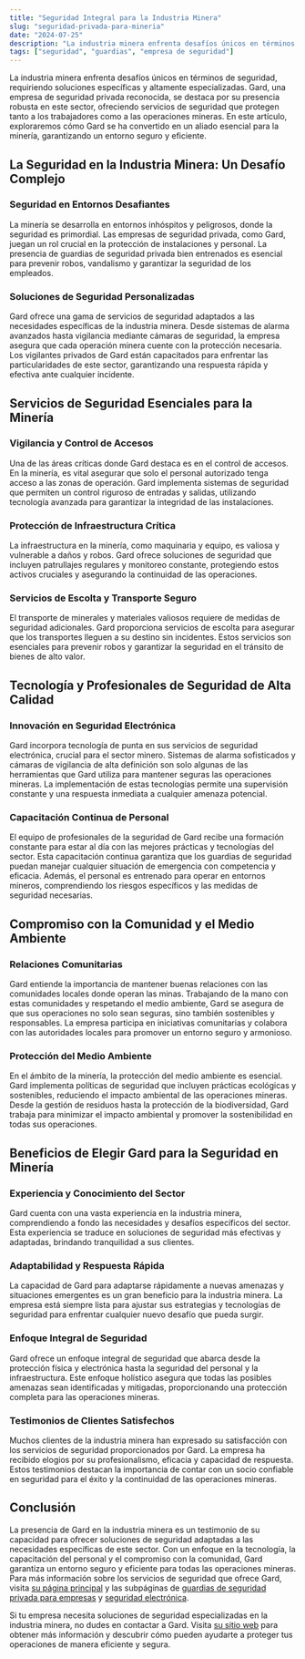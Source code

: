 ```yaml
---
title: "Seguridad Integral para la Industria Minera"
slug: "seguridad-privada-para-mineria"
date: "2024-07-25"
description: "La industria minera enfrenta desafíos únicos en términos de seguridad, requiriendo soluciones específicas y altamente especializadas. Gard, una empresa de segur..."
tags: ["seguridad", "guardias", "empresa de seguridad"]
---
```



<p>La industria minera enfrenta desafíos únicos en términos de seguridad, requiriendo soluciones específicas y altamente especializadas. Gard, una empresa de seguridad privada reconocida, se destaca por su presencia robusta en este sector, ofreciendo servicios de seguridad que protegen tanto a los trabajadores como a las operaciones mineras. En este artículo, exploraremos cómo Gard se ha convertido en un aliado esencial para la minería, garantizando un entorno seguro y eficiente.</p>



<h2 class="wp-block-heading" id="h-la-seguridad-en-la-industria-minera-un-desafio-complejo">La Seguridad en la Industria Minera: Un Desafío Complejo</h2>



<h3 class="wp-block-heading" id="h-seguridad-en-entornos-desafiantes">Seguridad en Entornos Desafiantes</h3>



<p>La minería se desarrolla en entornos inhóspitos y peligrosos, donde la seguridad es primordial. Las empresas de seguridad privada, como Gard, juegan un rol crucial en la protección de instalaciones y personal. La presencia de guardias de seguridad privada bien entrenados es esencial para prevenir robos, vandalismo y garantizar la seguridad de los empleados.</p>



<h3 class="wp-block-heading" id="h-soluciones-de-seguridad-personalizadas">Soluciones de Seguridad Personalizadas</h3>



<p>Gard ofrece una gama de servicios de seguridad adaptados a las necesidades específicas de la industria minera. Desde sistemas de alarma avanzados hasta vigilancia mediante cámaras de seguridad, la empresa asegura que cada operación minera cuente con la protección necesaria. Los vigilantes privados de Gard están capacitados para enfrentar las particularidades de este sector, garantizando una respuesta rápida y efectiva ante cualquier incidente.</p>



<h2 class="wp-block-heading" id="h-servicios-de-seguridad-esenciales-para-la-mineria">Servicios de Seguridad Esenciales para la Minería</h2>



<h3 class="wp-block-heading" id="h-vigilancia-y-control-de-accesos">Vigilancia y Control de Accesos</h3>



<p>Una de las áreas críticas donde Gard destaca es en el control de accesos. En la minería, es vital asegurar que solo el personal autorizado tenga acceso a las zonas de operación. Gard implementa sistemas de seguridad que permiten un control riguroso de entradas y salidas, utilizando tecnología avanzada para garantizar la integridad de las instalaciones.</p>



<h3 class="wp-block-heading" id="h-proteccion-de-infraestructura-critica">Protección de Infraestructura Crítica</h3>



<p>La infraestructura en la minería, como maquinaria y equipo, es valiosa y vulnerable a daños y robos. Gard ofrece soluciones de seguridad que incluyen patrullajes regulares y monitoreo constante, protegiendo estos activos cruciales y asegurando la continuidad de las operaciones.</p>



<h3 class="wp-block-heading" id="h-servicios-de-escolta-y-transporte-seguro">Servicios de Escolta y Transporte Seguro</h3>



<p>El transporte de minerales y materiales valiosos requiere de medidas de seguridad adicionales. Gard proporciona servicios de escolta para asegurar que los transportes lleguen a su destino sin incidentes. Estos servicios son esenciales para prevenir robos y garantizar la seguridad en el tránsito de bienes de alto valor.</p>



<h2 class="wp-block-heading" id="h-tecnologia-y-profesionales-de-seguridad-de-alta-calidad">Tecnología y Profesionales de Seguridad de Alta Calidad</h2>



<h3 class="wp-block-heading" id="h-innovacion-en-seguridad-electronica">Innovación en Seguridad Electrónica</h3>



<p>Gard incorpora tecnología de punta en sus servicios de seguridad electrónica, crucial para el sector minero. Sistemas de alarma sofisticados y cámaras de vigilancia de alta definición son solo algunas de las herramientas que Gard utiliza para mantener seguras las operaciones mineras. La implementación de estas tecnologías permite una supervisión constante y una respuesta inmediata a cualquier amenaza potencial.</p>



<h3 class="wp-block-heading" id="h-capacitacion-continua-de-personal">Capacitación Continua de Personal</h3>



<p>El equipo de profesionales de la seguridad de Gard recibe una formación constante para estar al día con las mejores prácticas y tecnologías del sector. Esta capacitación continua garantiza que los guardias de seguridad puedan manejar cualquier situación de emergencia con competencia y eficacia. Además, el personal es entrenado para operar en entornos mineros, comprendiendo los riesgos específicos y las medidas de seguridad necesarias.</p>



<h2 class="wp-block-heading" id="h-compromiso-con-la-comunidad-y-el-medio-ambiente">Compromiso con la Comunidad y el Medio Ambiente</h2>



<h3 class="wp-block-heading" id="h-relaciones-comunitarias">Relaciones Comunitarias</h3>



<p>Gard entiende la importancia de mantener buenas relaciones con las comunidades locales donde operan las minas. Trabajando de la mano con estas comunidades y respetando el medio ambiente, Gard se asegura de que sus operaciones no solo sean seguras, sino también sostenibles y responsables. La empresa participa en iniciativas comunitarias y colabora con las autoridades locales para promover un entorno seguro y armonioso.</p>



<h3 class="wp-block-heading" id="h-proteccion-del-medio-ambiente">Protección del Medio Ambiente</h3>



<p>En el ámbito de la minería, la protección del medio ambiente es esencial. Gard implementa políticas de seguridad que incluyen prácticas ecológicas y sostenibles, reduciendo el impacto ambiental de las operaciones mineras. Desde la gestión de residuos hasta la protección de la biodiversidad, Gard trabaja para minimizar el impacto ambiental y promover la sostenibilidad en todas sus operaciones.</p>



<h2 class="wp-block-heading" id="h-beneficios-de-elegir-gard-para-la-seguridad-en-mineria">Beneficios de Elegir Gard para la Seguridad en Minería</h2>



<h3 class="wp-block-heading" id="h-experiencia-y-conocimiento-del-sector">Experiencia y Conocimiento del Sector</h3>



<p>Gard cuenta con una vasta experiencia en la industria minera, comprendiendo a fondo las necesidades y desafíos específicos del sector. Esta experiencia se traduce en soluciones de seguridad más efectivas y adaptadas, brindando tranquilidad a sus clientes.</p>



<h3 class="wp-block-heading" id="h-adaptabilidad-y-respuesta-rapida">Adaptabilidad y Respuesta Rápida</h3>



<p>La capacidad de Gard para adaptarse rápidamente a nuevas amenazas y situaciones emergentes es un gran beneficio para la industria minera. La empresa está siempre lista para ajustar sus estrategias y tecnologías de seguridad para enfrentar cualquier nuevo desafío que pueda surgir.</p>



<h3 class="wp-block-heading" id="h-enfoque-integral-de-seguridad">Enfoque Integral de Seguridad</h3>



<p>Gard ofrece un enfoque integral de seguridad que abarca desde la protección física y electrónica hasta la seguridad del personal y la infraestructura. Este enfoque holístico asegura que todas las posibles amenazas sean identificadas y mitigadas, proporcionando una protección completa para las operaciones mineras.</p>



<h3 class="wp-block-heading" id="h-testimonios-de-clientes-satisfechos">Testimonios de Clientes Satisfechos</h3>



<p>Muchos clientes de la industria minera han expresado su satisfacción con los servicios de seguridad proporcionados por Gard. La empresa ha recibido elogios por su profesionalismo, eficacia y capacidad de respuesta. Estos testimonios destacan la importancia de contar con un socio confiable en seguridad para el éxito y la continuidad de las operaciones mineras.</p>



<h2 class="wp-block-heading" id="h-conclusion">Conclusión</h2>



<p>La presencia de Gard en la industria minera es un testimonio de su capacidad para ofrecer soluciones de seguridad adaptadas a las necesidades específicas de este sector. Con un enfoque en la tecnología, la capacitación del personal y el compromiso con la comunidad, Gard garantiza un entorno seguro y eficiente para todas las operaciones mineras. Para más información sobre los servicios de seguridad que ofrece Gard, visita <a href="https://gard.cl">su página principal</a> y las subpáginas de <a href="https://gard.cl/guardias-de-seguridad-privada-para-empresas/">guardias de seguridad privada para empresas</a> y <a href="https://gard.cl/seguridad-electronica/">seguridad electrónica</a>.</p>



<p>Si tu empresa necesita soluciones de seguridad especializadas en la industria minera, no dudes en contactar a Gard. Visita <a href="https://gard.cl">su sitio web</a> para obtener más información y descubrir cómo pueden ayudarte a proteger tus operaciones de manera eficiente y segura.</p>
